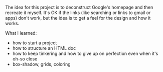 The idea for this project is to deconstruct Google's homepage and then recreate it myself. It's OK if the links (like searching or links to gmail or apps) don't work, but the idea is to get a feel for the design and how it works. 

What I learned:
* how to start a project
* how to structure an HTML doc 
* how to keep tinkering and how to give up on perfection even when it's oh-so close
* box-shadow, grids, coloring
